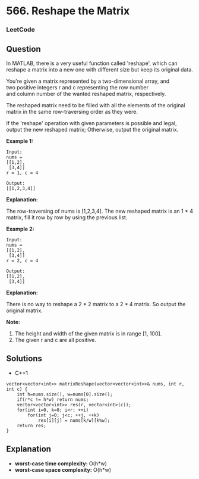 # 566. Reshape the Matrix

### LeetCode

## Question

In MATLAB, there is a very useful function called 'reshape', which can reshape a matrix into a new one with different size but keep its original data.

You're given a matrix represented by a two-dimensional array, and two positive integers r and c representing the row number and column number of the wanted reshaped matrix, respectively.

The reshaped matrix need to be filled with all the elements of the original matrix in the same row-traversing order as they were.

If the 'reshape' operation with given parameters is possible and legal, output the new reshaped matrix; Otherwise, output the original matrix.

**Example 1:**
```
Input: 
nums = 
[[1,2],
 [3,4]]
r = 1, c = 4
```

```
Output: 
[[1,2,3,4]]
```

**Explanation:**

The row-traversing of nums is [1,2,3,4]. The new reshaped matrix is an 1 * 4 matrix, fill it row by row by using the previous list.

**Example 2:**
```
Input: 
nums = 
[[1,2],
 [3,4]]
r = 2, c = 4
```

```
Output: 
[[1,2],
 [3,4]]
```

**Explanation:**

There is no way to reshape a 2 * 2 matrix to a 2 * 4 matrix. So output the original matrix.

**Note:**

1. The height and width of the given matrix is in range [1, 100].
2. The given r and c are all positive.

## Solutions

* C++1
```
vector<vector<int>> matrixReshape(vector<vector<int>>& nums, int r, int c) {
    int h=nums.size(), w=nums[0].size();
    if(r*c != h*w) return nums;
    vector<vector<int>> res(r, vector<int>(c));
    for(int i=0, k=0; i<r; ++i)
        for(int j=0; j<c; ++j, ++k)
            res[i][j] = nums[k/w][k%w];
    return res;
}
```

## Explanation

- **worst-case time complexity:** O(h*w)
- **worst-case space complexity:** O(h*w)